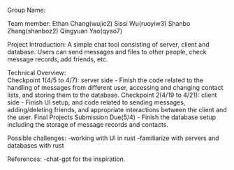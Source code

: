 Group Name:  

Team member: Ethan Chang(wujic2) Sissi Wu(ruoyiw3) Shanbo Zhang(shanboz2) Qingyuan Yao(qyao7)

Project Introduction:
A simple chat tool consisting of server, client and database. Users can send messages and files to other people, check message records, add friends, etc.

Technical Overview:  
  Checkpoint 1(4/5 to 4/7): server side
    - Finish the code related to the handling of messages from different user, accessing and changing contact lists, and storing them to the database.
  Checkpoint 2(4/19 to 4/21): client side
    - Finish UI setup, and code related to sending messages, adding/deleting friends, and appropriate interactions between the client and the user.
  Final Projects Submission Due(5/4)
    - Finish the database setup including the storage of message records and contacts.
  
Possible challenges:
  -working with UI in rust
  -familiarize with servers and databases with rust

References:
  -chat-gpt for the inspiration.
